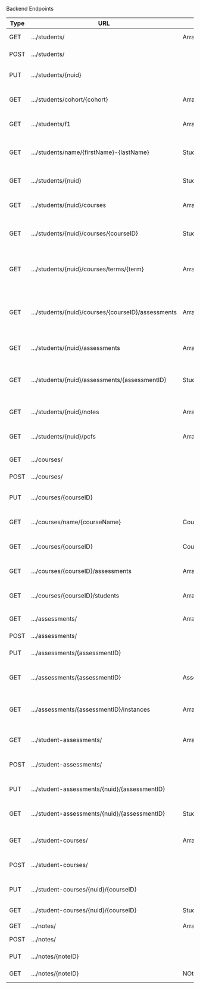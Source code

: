 
Backend Endpoints

| Type        | URL         | Returns  | Description |
| ----------- | ----------- | ----------- | ----------- |
| GET | .../students/ | Array<Student> | Get all students |
| POST | .../students/ |  | Create a new student |
| PUT | .../students/{nuid} |  | Update student with given NUID |
| GET | .../students/cohort/{cohort} | Array<Student> | Get all students in given cohort |
| GET | .../students/f1 | Array<Student> | Get all international students |
| GET | .../students/name/{firstName}-{lastName} | Student | Get student with given first and last name |
| GET | .../students/{nuid} | Student | Get student with given NUID |
| GET | .../students/{nuid}/courses | Array<Course> | Get all of a student's courses|
| GET | .../students/{nuid}/courses/{courseID} | StudentCourse | Get a student's instance of a course |
| GET | .../students/{nuid}/courses/terms/{term} | Array<StudentCourse> | Get all of a student's course instances in a term |
| GET | .../students/{nuid}/courses/{courseID}/assessments | Array<StudentAssessment> | Get all student's assessment instances from a course |
| GET | .../students/{nuid}/assessments | Array<Assessment> | Get all of a student's assessments|
| GET | .../students/{nuid}/assessments/{assessmentID} | StudentAssessment | Get a student's instance of an assessment|
| GET | .../students/{nuid}/notes | Array<Note> | Get all of a student's notes|
| GET | .../students/{nuid}/pcfs | Array<PCF> | Get all of a student's PCFs|
|||||
| GET | .../courses/ |  | Get all courses |
| POST | .../courses/ |  | Create a course |
| PUT | .../courses/{courseID} |  | Update course with the given ID |
| GET | .../courses/name/{courseName} | Course | Get course with the given name |
| GET | .../courses/{courseID} | Course | Get course with the given ID |
| GET | .../courses/{courseID}/assessments | Array<Assessment> | Get a course's assessments |
| GET | .../courses/{courseID}/students | Array<Student> | Get a course's students |
|||||
| GET | .../assessments/ | Array<Assessment> | Get all assessments |
| POST | .../assessments/ |  | Create an assessment |
| PUT | .../assessments/{assessmentID} |  | Update an assessment |
| GET | .../assessments/{assessmentID} | Assessment | Get assessment with the given ID |
| GET | .../assessments/{assessmentID}/instances | Array<StudentAssessment> | Get all instances of an assessment|
|||||
| GET | .../student-assessments/ | Array<StudentAssessment> | Get all assessment instances |
| POST | .../student-assessments/ |  | Create an assessment instance |
| PUT | .../student-assessments/{nuid}/{assessmentID} |  | Update an assessment instance |
| GET | .../student-assessments/{nuid}/{assessmentID} | StudentAssessment | Get an assessment instance |
|||||
| GET | .../student-courses/ | Array<StudentCourse> | Get all course instances |
| POST | .../student-courses/ |  | Create an course instance |
| PUT | .../student-courses/{nuid}/{courseID} |  | Update an course instance 
| GET | .../student-courses/{nuid}/{courseID} | StudentCourse | Get a course instance 
|||||
| GET | .../notes/ | Array<Note> | Get all notes |
| POST | .../notes/ |  | Create a note |
| PUT | .../notes/{noteID} |  | Update a note |
| GET | .../notes/{noteID} | NOte | Get a note with given ID |
